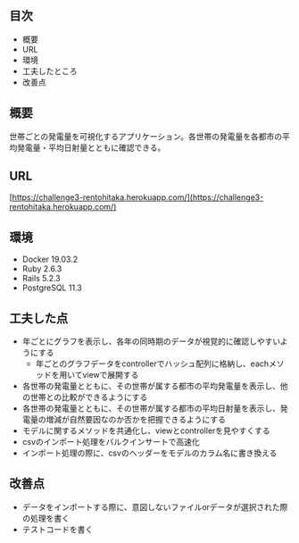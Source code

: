 ## 目次

- 概要
- URL
- 環境
- 工夫したところ
- 改善点

## 概要

世帯ごとの発電量を可視化するアプリケーション。各世帯の発電量を各都市の平均発電量・平均日射量とともに確認できる。

## URL

[https://challenge3-rentohitaka.herokuapp.com/](https://challenge3-rentohitaka.herokuapp.com/)

## 環境

- Docker 19.03.2
- Ruby 2.6.3
- Rails 5.2.3
- PostgreSQL 11.3

## 工夫した点
- 年ごとにグラフを表示し、各年の同時期のデータが視覚的に確認しやすいようにする
  - 年ごとのグラフデータをcontrollerでハッシュ配列に格納し、eachメソッドを用いてviewで展開する
- 各世帯の発電量とともに、その世帯が属する都市の平均発電量を表示し、他の世帯との比較ができるようにする
- 各世帯の発電量とともに、その世帯が属する都市の平均日射量を表示し、発電量の増減が自然要因なのか否かを把握できるようにする
- モデルに関するメソッドを共通化し、viewとcontrollerを見やすくする
- csvのインポート処理をバルクインサートで高速化
- インポート処理の際に、csvのヘッダーをモデルのカラム名に書き換える

## 改善点
- データをインポートする際に、意図しないファイルorデータが選択された際の処理を書く
- テストコードを書く